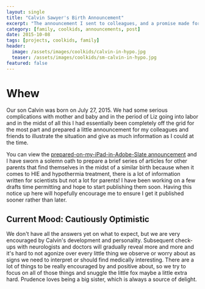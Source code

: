 ```yaml
---
layout: single
title: "Calvin Sawyer's Birth Announcement"
excerpt: "The announcement I sent to colleagues, and a promise made for other parents of children undergoing hypothermia treatment."
category: [family, coolkids, announcements, post]
date: 2015-10-08
tags: [projects, coolkids, family]
header:
  image: /assets/images/coolkids/calvin-in-hypo.jpg
  teaser: /assets/images/coolkids/sm-calvin-in-hypo.jpg
featured: false
---
```

# Whew

Our son Calvin was born on July 27, 2015. We had some serious complications with mother and baby and in the period of Liz going into labor and in the midst of all this I had essentially been completely off the grid for the most part and prepared a little announcement for my colleagues and friends to illustrate the situation and give as much information as I could at the time.

You can view the [prepared-on-my-iPad-in-Adobe-Slate announcement](https://slate.adobe.com/a/aeZxO/) and I have sworn a solemn oath to prepare a brief series of articles for other parents that find themselves in the midst of a similar birth because when it comes to HIE and hypothermia treatment, there is a lot of information written for scientists but not a lot for parents! I have been working on a few drafts time permitting and hope to start publishing them soon. Having this notice up here will hopefully encourage me to ensure I get it published sooner rather than later.

## Current Mood: Cautiously Optimistic

We don't have all the answers yet on what to expect, but we are very encouraged by Calvin's development and personality. Subsequent check-ups with neurologists and doctors will gradually reveal more and more and it's hard to not agonize over every little thing we observe or worry about as signs we need to interpret or should find medically interesting. There are a lot of things to be really encouraged by and positive about, so we try to focus on all of those things and snuggle the little fox maybe a little extra hard. Prudence loves being a big sister, which is always a source of delight.

